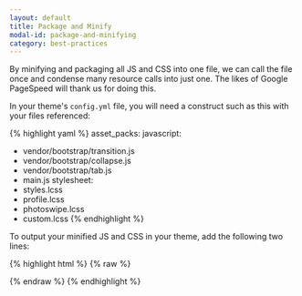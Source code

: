 ```yaml
---
layout: default
title: Package and Minify
modal-id: package-and-minifying
category: best-practices
---
```

By minifying and packaging all JS and CSS into one file, we can call the file once and condense many resource calls into just one. The likes of Google PageSpeed will thank us for doing this.

In your theme's ``config.yml`` file, you will need a construct such as this with your files referenced:

{% highlight yaml %}
asset_packs:
 javascript:
  - vendor/bootstrap/transition.js
  - vendor/bootstrap/collapse.js
  - vendor/bootstrap/tab.js
  - main.js
 stylesheet:
  - styles.lcss
  - profile.lcss
  - photoswipe.lcss
  - custom.lcss
{% endhighlight %}

To output your minified JS and CSS in your theme, add the following two lines:

{% highlight html %}
{% raw %}
<script src="/liquid_assets/javascript_pack.js"></script>

<link href="/liquid_assets/stylesheet_pack.css" rel="stylesheet" type="text/css" />
{% endraw %}
{% endhighlight %}